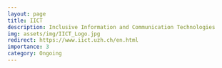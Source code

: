 ```yaml
---
layout: page
title: IICT
description: Inclusive Information and Communication Technologies
img: assets/img/IICT_Logo.jpg
redirect: https://www.iict.uzh.ch/en.html
importance: 3
category: Ongoing
---
```


